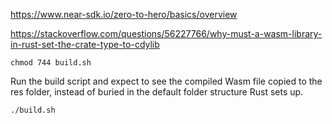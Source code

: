 https://www.near-sdk.io/zero-to-hero/basics/overview

https://stackoverflow.com/questions/56227766/why-must-a-wasm-library-in-rust-set-the-crate-type-to-cdylib

`chmod 744 build.sh`

Run the build script and expect to see the compiled Wasm file copied to the res folder, instead of buried in the default folder structure Rust sets up.

`./build.sh`